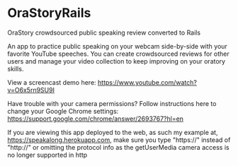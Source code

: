 # OraStoryRails
OraStory crowdsourced public speaking review converted to Rails

An app to practice public speaking on your webcam side-by-side with your favorite 
YouTube speeches.   You can create crowdsourced reviews for other users and manage 
your video collection to keep improving on your oratory skills.

View a screencast demo here: https://www.youtube.com/watch?v=O6x5rn9SU9I

Have trouble with your camera permissions?  Follow instructions here to change your Google Chrome settings:
https://support.google.com/chrome/answer/2693767?hl=en

If you are viewing this app deployed to the web, as such my example at, https://speakalong.herokuapp.com, make sure you type "https://" instead of "http://" or omitting the protocol info as the getUserMedia camera access is no longer supported in http